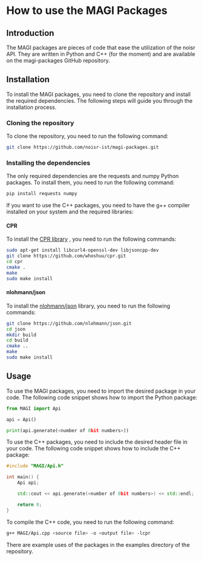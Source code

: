 # How to use the MAGI Packages

## Introduction

The MAGI packages are pieces of code that ease the utilization of the noisr API. They are written in Python and C++ (for the moment) and are available on the magi-packages GitHub repository.

## Installation

To install the MAGI packages, you need to clone the repository and install the required dependencies. The following steps will guide you through the installation process.

### Cloning the repository

To clone the repository, you need to run the following command:

```bash
git clone https://github.com/noisr-ist/magi-packages.git
```

### Installing the dependencies

The only required dependencies are the requests and numpy Python packages. To install them, you need to run the following command:

```bash
pip install requests numpy
```

If you want to use the C++ packages, you need to have the g++ compiler installed on your system and the required libraries:

#### CPR

To install the [CPR library](https://github.com/libcpr/cpr) , you need to run the following commands:

```bash
sudo apt-get install libcurl4-openssl-dev libjsoncpp-dev
git clone https://github.com/whoshuu/cpr.git
cd cpr
cmake .
make
sudo make install
```

#### nlohmann/json

To install the [nlohmann/json](https://github.com/nlohmann/json) library, you need to run the following commands:

```bash
git clone https://github.com/nlohmann/json.git
cd json
mkdir build
cd build
cmake ..
make
sudo make install
```

## Usage

To use the MAGI packages, you need to import the desired package in your code. The following code snippet shows how to import the Python package:

```python
from MAGI import Api

api = Api()

print(api.generate(<number of 8bit numbers>))
```

To use the C++ packages, you need to include the desired header file in your code. The following code snippet shows how to include the C++ package:

```cpp
#include "MAGI/Api.h"

int main() {
    Api api;

    std::cout << api.generate(<number of 8bit numbers>) << std::endl;

    return 0;
}
```

To compile the C++ code, you need to run the following command:

```bash
g++ MAGI/Api.cpp <source file> -o <output file> -lcpr
```

There are example uses of the packages in the examples directory of the repository.
